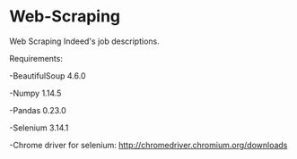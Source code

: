 # Web-Scraping
Web Scraping Indeed's job descriptions.

Requirements:

-BeautifulSoup 4.6.0

-Numpy 1.14.5

-Pandas 0.23.0

-Selenium 3.14.1

-Chrome driver for selenium:
http://chromedriver.chromium.org/downloads

